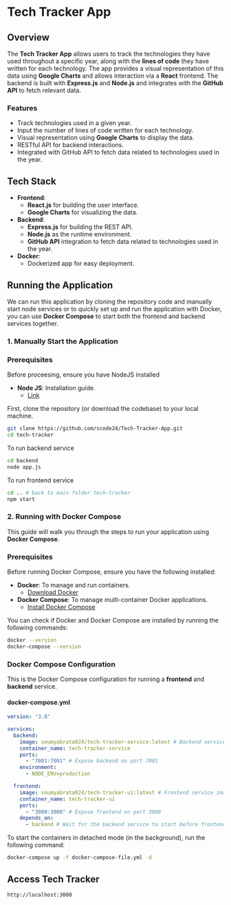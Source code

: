 # Tech Tracker App

## Overview

The **Tech Tracker App** allows users to track the technologies they have used throughout a specific year, along with the **lines of code** they have written for each technology. The app provides a visual representation of this data using **Google Charts** and allows interaction via a **React** frontend. The backend is built with **Express.js** and **Node.js** and integrates with the **GitHub API** to fetch relevant data.

### Features

- Track technologies used in a given year.
- Input the number of lines of code written for each technology.
- Visual representation using **Google Charts** to display the data.
- RESTful API for backend interactions.
- Integrated with GitHub API to fetch data related to technologies used in the year.

## Tech Stack

- **Frontend**:
  - **React.js** for building the user interface.
  - **Google Charts** for visualizing the data.
- **Backend**:
  - **Express.js** for building the REST API.
  - **Node.js** as the runtime environment.
  - **GitHub API** integration to fetch data related to technologies used in the year.
- **Docker**:
  - Dockerized app for easy deployment.

## Running the Application

We can run this application by cloning the repository code and manually start node services or to quickly set up and run the application with Docker, you can use **Docker Compose** to start both the frontend and backend services together.

### 1. Manually Start the Application

### Prerequisites

Before proceesing, ensure you have NodeJS installed

- **Node JS**: Installation guide.
  - [Link](https://nodejs.org/en)

First, clone the repository (or download the codebase) to your local machine.

```bash
git clone https://github.com/scode24/Tech-Tracker-App.git
cd tech-tracker
```

To run backend service

```bash
cd backend
node app.js
```

To run frontend service

```bash
cd .. # back to main folder tech-tracker
npm start
```

### 2. Running with Docker Compose

This guide will walk you through the steps to run your application using **Docker Compose**.

### Prerequisites

Before running Docker Compose, ensure you have the following installed:

- **Docker**: To manage and run containers.
  - [Download Docker](https://docs.docker.com/get-docker/)
- **Docker Compose**: To manage multi-container Docker applications.
  - [Install Docker Compose](https://docs.docker.com/compose/install/)

You can check if Docker and Docker Compose are installed by running the following commands:

```bash
docker --version
docker-compose --version
```

### Docker Compose Configuration

This is the Docker Compose configuration for running a **frontend** and **backend** service.

#### docker-compose.yml

```yaml
version: "3.8"

services:
  backend:
    image: soumyabrata024/tech-tracker-service:latest # Backend service image
    container_name: tech-tracker-service
    ports:
      - "7001:7001" # Expose backend on port 7001
    environment:
      - NODE_ENV=production

  frontend:
    image: soumyabrata024/tech-tracker-ui:latest # Frontend service image
    container_name: tech-tracker-ui
    ports:
      - "3000:3000" # Expose frontend on port 3000
    depends_on:
      - backend # Wait for the backend service to start before frontend
```

To start the containers in detached mode (in the background), run the following command:

```bash
docker-compose up -f docker-compose-file.yml -d
```

## Access Tech Tracker

```
http://localhost:3000
```
